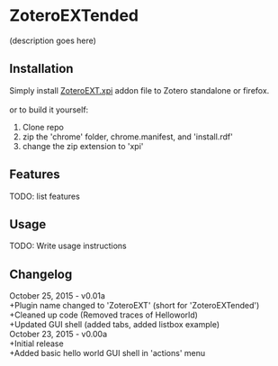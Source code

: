 # ZoteroEXTended

(description goes here)

## Installation

Simply install [ZoteroEXT.xpi](ZoteroEXT.xpi) addon file to Zotero standalone or firefox.
<br/>
<br/>
or to build it yourself:<br/>
1. Clone repo<br/>
2. zip the 'chrome' folder, chrome.manifest, and 'install.rdf'<br/>
3. change the zip extension to 'xpi'<br/>

## Features

TODO: list features

## Usage

TODO: Write usage instructions

## Changelog
October 25, 2015 - v0.01a <br />
+Plugin name changed to 'ZoteroEXT' (short for 'ZoteroEXTended') <br />
+Cleaned up code (Removed traces of Helloworld)<br/>
+Updated GUI shell (added tabs, added listbox example)
<br/>
October 23, 2015 - v0.00a <br />
+Initial release <br />
+Added basic hello world GUI shell in 'actions' menu